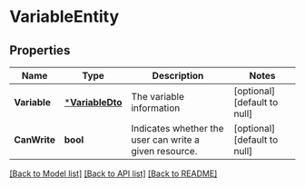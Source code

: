 # VariableEntity

## Properties
Name | Type | Description | Notes
------------ | ------------- | ------------- | -------------
**Variable** | [***VariableDto**](VariableDTO.md) | The variable information | [optional] [default to null]
**CanWrite** | **bool** | Indicates whether the user can write a given resource. | [optional] [default to null]

[[Back to Model list]](../pkg/nifi/README.md#documentation-for-models) [[Back to API list]](../pkg/nifi/README.md#documentation-for-api-endpoints) [[Back to README]](../pkg/nifi/README.md)



